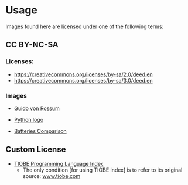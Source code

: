 # Usage

Images found here are licensed under one of the following terms:

## CC BY-NC-SA 

### Licenses:  
 
 * https://creativecommons.org/licenses/by-sa/2.0/deed.en
 * https://creativecommons.org/licenses/by-sa/3.0/deed.en

### Images 

* [Guido von Rossum](https://commons.wikimedia.org/wiki/File:Guido_van_Rossum_%286984267183%29_%28cropped%29.jpg)

* [Python logo](https://commons.wikimedia.org/wiki/File:Python_logo_01.svg)

* [Batteries Comparison](https://commons.wikimedia.org/wiki/File:Batteries_comparison_4,5_D_C_AA_AAA_AAAA_A23_9V_CR2032_LR44_matchstick-1.jpeg)

## Custom License

* [TIOBE Programming Language Index](https://www.tiobe.com/tiobe-index/)
  * The only condition \[for using TIOBE index\] is to refer to its original source: www.tiobe.com
